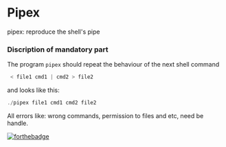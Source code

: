 # Pipex
  pipex: reproduce the shell's pipe 
  
### Discription of mandatory part
The program ```pipex``` should repeat the behaviour of the next shell command

```c
 < file1 cmd1 | cmd2 > file2 
 ```

and looks like this:

```c
./pipex file1 cmd1 cmd2 file2 
```

All errors like: wrong commands, permission to files and etc, need be handle.

[![forthebadge](https://forthebadge.com/images/badges/made-with-c.svg)](https://forthebadge.com)
